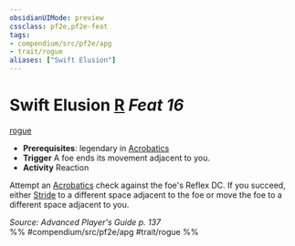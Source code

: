 ```yaml
---
obsidianUIMode: preview
cssclass: pf2e,pf2e-feat
tags:
- compendium/src/pf2e/apg
- trait/rogue
aliases: ["Swift Elusion"]
---
```

# Swift Elusion  [R](rules/core-rulebook/chapter-9-playing-the-game.md#Actions "Reaction") *Feat 16*  
[rogue](rules/traits/rogue.md)  

- **Prerequisites**: legendary in [Acrobatics](compendium/skills.md#Acrobatics)
- **Trigger** A foe ends its movement adjacent to you.
- **Activity** Reaction

Attempt an [Acrobatics](compendium/skills.md#Acrobatics) check against the foe's Reflex DC. If you succeed, either [Stride](rules/actions/stride.md) to a different space adjacent to the foe or move the foe to a different space adjacent to you.

*Source: Advanced Player's Guide p. 137*  
%% #compendium/src/pf2e/apg #trait/rogue %%